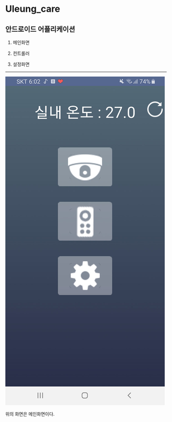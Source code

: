 Uleung_care 
=============
안드로이드 어플리케이션
------------

1. 메인화면

2. 컨트롤러

3. 설정화면

------------------------
  
![main](/images/main.jpg)  

위의 화면은 메인화면이다.

